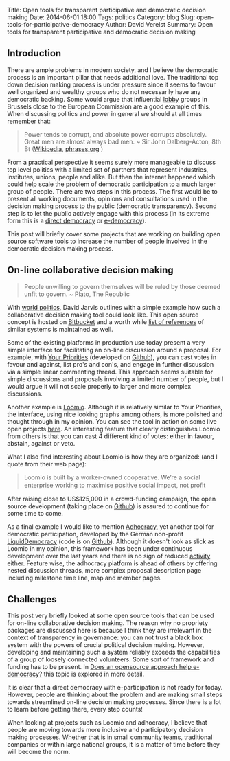 Title: Open tools for transparent participative and democratic decision making
Date: 2014-06-01 18:00
Tags: politics
Category: blog
Slug: open-tools-for-participative-democracy
Author: David Verelst
Summary: Open tools for transparent participative and democratic decision making


Introduction
------------

There are ample problems in modern society, and I believe the democratic
process is an important pillar that needs additional love. The traditional top down decision making 
process is under pressure since it seems to favour well organized and wealthy 
groups who do not necessarily have any democratic backing. Some would argue that
influential
[lobby](http://corporateeurope.org/blog/lobby-power-surfaces-eu-election-campaign-theme) 
groups in Brussels close to the European Commission are a good example of this.
When discussing politics and power in general we should at all times remember
that:

> Power tends to corrupt, and absolute power corrupts absolutely. 
Great men are almost always bad men. 
~ Sir John Dalberg-Acton, 8th Bt
([Wikipedia](https://en.wikipedia.org/wiki/Power_corrupts),
[phrases.org](http://www.phrases.org.uk/meanings/absolute-power-corrupts-absolutely.html)
)


From a practical perspective it seems surely more manageable to discuss top
level politics with a limited set of partners that represent industries, 
institutes, unions, people and alike. But then the internet happened which
could help scale the problem of democratic participation to a much larger group
of people. There are two steps in this process. The first would be to present
all working documents, opinions and consultations used in the decision making
process to the public (democratic transparency). Second step is to let the 
public actively engage with this process (in its extreme form this is a
[direct democracy](https://en.wikipedia.org/wiki/Direct_democracy) or
[e-democracy](https://en.wikipedia.org/wiki/E-democracy)).

This post will briefly cover some projects that are working on building
open source software tools to increase the number of people involved in the
democratic decision making process.



On-line collaborative decision making
-------------------------------------

> People unwilling to govern themselves will be ruled by those deemed unfit to govern.
~ Plato, The Republic

With [world politics](http://davidjarvis.ca/world-politics/),
David Jarvis outlines with a simple example how such a collaborative decision
making tool could look like. This open source concept is hosted on 
[Bitbucket](https://bitbucket.org/djarvis/world-politics) and a worth while 
[list of references](https://bitbucket.org/djarvis/world-politics/wiki/Related%20Links)
of similar systems is maintained as well.

Some of the existing platforms in production use today present a very simple
interface for facilitating an on-line discussion around a proposal. For example,
with [Your Priorities](https://demo.yrpri.org/) (developed on 
[Github](https://github.com/rbjarnason/your-priorities)), you can cast votes
in favour and against, list pro's and con's, and engage in further discussion 
via a simple linear commenting thread. This approach seems suitable for simple
discussions and proposals involving a limited number of people, but I would argue
it will not scale properly to larger and more complex discussions. 

Another example is [Loomio](https://www.loomio.org/). Although it is relatively
similar to Your Priorities, the interface, using nice looking graphs among others,
is more polished and thought through in my opinion.
You can see the tool in action on some live open projects 
[here](https://www.loomio.org/explore). An interesting feature that clearly
distinguishes Loomio from others is that you can cast 4 different kind of votes:
either in favour, abstain, against or veto.

What I also find interesting about Loomio is how they are organized:
(and I quote from their web page):

> Loomio is built by a worker-owned cooperative. We’re a social enterprise
working to maximise positive social impact, not proﬁt 

After raising close to US$125,000 in a crowd-funding campaign, the open 
source development (taking place on [Github](https://github.com/loomio/loomio)) 
is assured to continue for some time to come. 

As a final example I would like to mention [Adhocracy](https://adhocracy.de/),
yet another tool for democratic participation, developed by the German non-profit
[LiquidDemocracy](https://liqd.net/en/) (code is on
[Github](https://github.com/liqd/adhocracy/)). Although it doesn't look as slick 
as Loomio in my opinion, this framework has been under continuous development
over the last years and there is no sign of reduced
[activity](https://github.com/liqd/adhocracy/graphs/contributors) either. 
Feature wise, the adhocracy platform is ahead of others by offering nested
discussion threads, more complex proposal description page including milestone
time line, map and member pages. 



Challenges
----------

This post very briefly looked at some open source tools that can be used for
on-line collaborative decision making. The reason why no propriety packages
are discussed here is because I think they are irrelevant in the context of 
transparency in governance: you can not trust a black box system
with the powers of crucial political decision making. However, developing and
maintaining such a system reliably exceeds the capabilities of a group of loosely
connected volunteers. Some sort of framework and funding has to be present.
In [Does an opensource approach help e-democracy?](http://spartakan.wordpress.com/2008/05/05/floss-projects-ande-pariticipation/) 
this topic is explored in more detail.

It is clear that a direct democracy with e-participation is not ready for today.
However, people are thinking about the problem and are making small steps
towards streamlined on-line decision making processes. Since there is a lot
to learn before getting there, every step counts!

When looking at projects such as Loomio and adhocracy, I believe that people
are moving towards more inclusive and participatory decision making processes.
Whether that is in small community teams, traditional companies or within
large national groups, it is a matter of time before they will become the norm.



